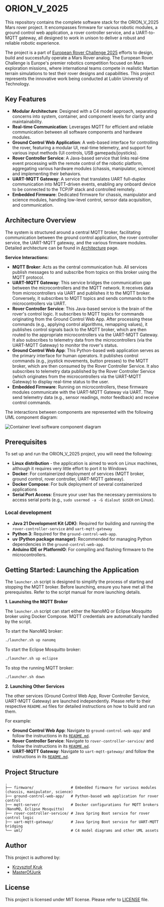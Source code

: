 # ORION_V_2025

This repository contains the complete software stack for the ORION_V_2025 Mars rover project.
It encompasses firmware for various robotic modules,
a ground control web application, a rover controller service, and a UART-to-MQTT gateway, 
all designed to work in unison to deliver a robust and reliable robotic experience.

The project is a part of [European Rover Challenge 2025](http://roverchallenge.eu/) efforts to design, build and successfully operate a Mars Rover analog. 
The European Rover Challenge is Europe's premier robotics competition focused on Mars 
exploration missions, where international teams compete in realistic 
Martian terrain simulations to test their rover designs and capabilities. 
This project represents the innovative work being conducted at 
Lublin University of Technology.

## Key Features

*   **Modular Architecture**: Designed with a C4 model approach, separating concerns into system, container, and component levels for clarity and maintainability.
*   **Real-time Communication**: Leverages MQTT for efficient and reliable communication between all software components and hardware modules.
*   **Ground Control Web Application**: A web-based interface for controlling the rover, featuring a modular UI, real-time telemetry, and support for various input methods (UI controls, USB gamepads/joysticks).
*   **Rover Controller Service**: A Java-based service that links real-time event processing with the remote control of the robotic platform, aggregating various hardware modules (chassis, manipulator, science) and implementing their behaviors.
*   **UART-MQTT Gateway**: A service that translates UART full-duplex communication into MQTT-driven events, enabling any onboard device to be connected to the TCP/IP stack and controlled remotely.
*   **Embedded Firmware**: Dedicated firmware for chassis, manipulator and science modules, handling low-level control, sensor data acquisition, and communication.

## Architecture Overview

The system is structured around a central MQTT broker, facilitating communication between the ground control application, the rover controller service, the UART-MQTT gateway, and the various firmware modules. Detailed architecture can be found in [Architecture](./ARCHITECTURE.md) page.

**Service Interactions:**

*   **MQTT Broker**: Acts as the central communication hub. All services publish messages to and subscribe from topics on this broker using the MQTT protocol.
*   **UART-MQTT Gateway**: This service bridges the communication gap between the microcontrollers and the MQTT network. It receives data from microcontrollers via UART and publishes it to the MQTT broker. Conversely, it subscribes to MQTT topics and sends commands to the microcontrollers via UART.
*   **Rover Controller Service**: This Java-based service is the brain of the rover's control logic. It subscribes to MQTT topics for commands originating from the Ground Control Web App. After processing these commands (e.g., applying control algorithms, remapping values), it publishes control signals back to the MQTT broker, which are then routed to the appropriate microcontrollers via the UART-MQTT Gateway. It also subscribes to telemetry data from the microcontrollers (via the UART-MQTT Gateway) to monitor the rover's status.
*   **Ground Control Web App**: This Python-based web application serves as the primary interface for human operators. It publishes control commands (e.g., joystick movements, button presses) to the MQTT broker, which are then consumed by the Rover Controller Service. It also subscribes to telemetry data published by the Rover Controller Service (which originates from the microcontrollers via the UART-MQTT Gateway) to display real-time status to the user.
*   **Embedded Firmware**: Running on microcontrollers, these firmware modules communicate with the UART-MQTT Gateway via UART. They send telemetry data (e.g., sensor readings, motor feedback) and receive control commands.

The interactions between components are represented with the following UML
component diagram:

![Container level software component diagram](uml/c4model/02_container_level/010_container_rover_software_component_diagram.svg)

## Prerequisites

To set up and run the ORION_V_2025 project, you will need the following:

*   **Linux distribution** - the application is aimed to work on Linux machines, although
it requires very little effort to port it to Windows 
*   **Docker**: For containerized deployment of services (MQTT broker, ground control, rover controller, UART-MQTT gateway).
*   **Docker Compose**: For bulk deployment of several containerized applications
*   **Serial Port Access**: Ensure your user has the necessary permissions to access serial ports (e.g., `sudo usermod -a -G dialout $USER` on Linux).

### Local development
*   **Java 21 Development Kit (JDK)**: Required for building and running the `rover-controller-service` and `uart-mqtt-gateway` 
*   **Python 3**: Required for the `ground-control-web-app`.
*   **uv (Python package manager)**: Recommended for managing Python dependencies in the `ground-control-web-app`.
*   **Arduino IDE or PlatformIO**: For compiling and flashing firmware to the microcontrollers.

## Getting Started: Launching the Application

The `launcher.sh` script is designed to simplify the process of starting and stopping the MQTT broker. Before launching, ensure you have met all the prerequisites. Refer to the script manual for more launching details.

**1. Launching the MQTT Broker**

The `launcher.sh` script can start either the NanoMQ or Eclipse Mosquitto broker using Docker Compose. MQTT credentials are automatically handled by the script.

To start the NanoMQ broker:

```bash
./launcher.sh up nanomq
```

To start the Eclipse Mosquitto broker:

```bash
./launcher.sh up eclipse
```

To stop the running MQTT broker:

```bash
./launcher.sh down
```

**2. Launching Other Services**

The other services (Ground Control Web App, Rover Controller Service, UART-MQTT Gateway) are launched independently. Please refer to their respective `README.md` files for detailed instructions on how to build and run them.

For example:

*   **Ground Control Web App**: Navigate to `ground-control-web-app/` and follow the instructions in its [`README.md`](./ground-control-web-app/README.md).
*   **Rover Controller Service**: Navigate to `rover-controller-service/` and follow the instructions in its [`README.md`](./rover-controller-service/README.md).
*   **UART-MQTT Gateway**: Navigate to `uart-mqtt-gateway/` and follow the instructions in its [`README.md`](./uart-mqtt-gateway/README.md).


## Project Structure

```
.
├── firmware/                 # Embedded firmware for various modules (chassis, manipulator, science)
├── ground-control-web-app/   # Python-based web application for rover control
├── mqtt-server/              # Docker configurations for MQTT brokers (NanoMQ, Eclipse Mosquitto)
├── rover-controller-service/ # Java Spring Boot service for rover control logic
├── uart-mqtt-gateway/        # Java Spring Boot service for UART-MQTT bridging
└── uml/                      # C4 model diagrams and other UML assets
```

## Author

This project is authored by:
* [Krzysztof Kruk](https://github.com/krkruk)
* [MasterOfJunk](https://github.com/MasterOfJunk)

## License

This project is licensed under MIT license. Please refer to [LICENSE](./LICENSE) file.
